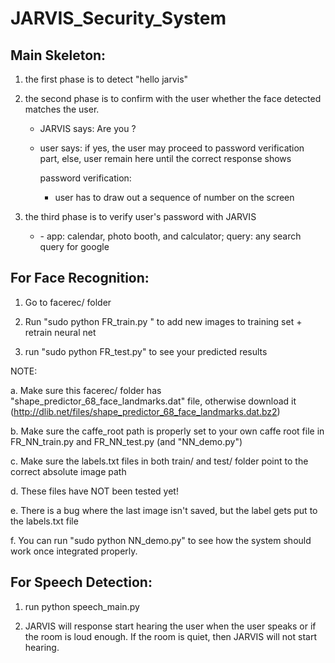 # JARVIS_Security_System

## Main Skeleton:

1. the first phase is to detect "hello jarvis"

2. the second phase is to confirm with the user whether the face detected matches the user.
    - JARVIS says: Are you <username>?
    - user says: <yes or no>
    if yes, the user may proceed to password verification part, else, user remain here until the correct response shows

        password verification:
        - user has to draw out a sequence of number on the screen

3. the third phase is to verify user's password with JARVIS
    - <open app or google query>
      - app: calendar, photo booth, and calculator; query: any search query for google


## For Face Recognition:

1. Go to facerec/ folder

2. Run "sudo python FR_train.py <name>" to add new images to training set + retrain neural net

3. run "sudo python FR_test.py" to see your predicted results

NOTE:

a. Make sure this facerec/ folder has "shape_predictor_68_face_landmarks.dat" file, otherwise download it (http://dlib.net/files/shape_predictor_68_face_landmarks.dat.bz2)

b. Make sure the caffe_root path is properly set to your own caffe root file in FR_NN_train.py and FR_NN_test.py (and "NN_demo.py")

c. Make sure the labels.txt files in both train/ and test/ folder point to the correct absolute image path

d. These files have NOT been tested yet!

e. There is a bug where the last image isn't saved, but the label gets put to the labels.txt file

f. You can run "sudo python NN_demo.py" to see how the system should work once integrated properly.

## For Speech Detection:

1. run python speech_main.py

2. JARVIS will response start hearing the user when the user speaks or if the room is loud enough. If the room is quiet, then JARVIS will not start hearing.

    
